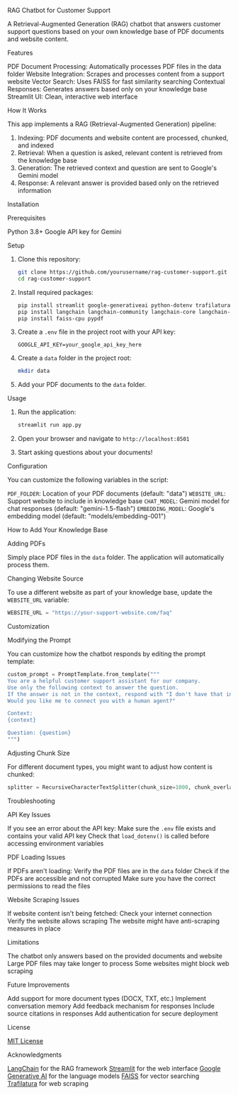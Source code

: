  RAG Chatbot for Customer Support

A Retrieval-Augmented Generation (RAG) chatbot that answers customer support questions based on your own knowledge base of PDF documents and website content.


 Features

PDF Document Processing: Automatically processes PDF files in the data folder
Website Integration: Scrapes and processes content from a support website
Vector Search: Uses FAISS for fast similarity searching
Contextual Responses: Generates answers based only on your knowledge base
Streamlit UI: Clean, interactive web interface

 How It Works

This app implements a RAG (Retrieval-Augmented Generation) pipeline:

1. Indexing: PDF documents and website content are processed, chunked, and indexed
2. Retrieval: When a question is asked, relevant content is retrieved from the knowledge base
3. Generation: The retrieved context and question are sent to Google's Gemini model
4. Response: A relevant answer is provided based only on the retrieved information

 Installation

 Prerequisites

Python 3.8+
Google API key for Gemini

 Setup

1. Clone this repository:
   ```bash
   git clone https://github.com/yourusername/rag-customer-support.git
   cd rag-customer-support
   ```

2. Install required packages:
   ```bash
   pip install streamlit google-generativeai python-dotenv trafilatura
   pip install langchain langchain-community langchain-core langchain-text-splitters langchain-google-genai
   pip install faiss-cpu pypdf
   ```

3. Create a `.env` file in the project root with your API key:
   ```
   GOOGLE_API_KEY=your_google_api_key_here
   ```

4. Create a `data` folder in the project root:
   ```bash
   mkdir data
   ```

5. Add your PDF documents to the `data` folder.

 Usage

1. Run the application:
   ```bash
   streamlit run app.py
   ```

2. Open your browser and navigate to `http://localhost:8501`

3. Start asking questions about your documents!

 Configuration

You can customize the following variables in the script:

`PDF_FOLDER`: Location of your PDF documents (default: "data")
`WEBSITE_URL`: Support website to include in knowledge base
`CHAT_MODEL`: Gemini model for chat responses (default: "gemini-1.5-flash")
`EMBEDDING_MODEL`: Google's embedding model (default: "models/embedding-001")

 How to Add Your Knowledge Base

 Adding PDFs

Simply place PDF files in the `data` folder. The application will automatically process them.

 Changing Website Source

To use a different website as part of your knowledge base, update the `WEBSITE_URL` variable:

```python
WEBSITE_URL = "https://your-support-website.com/faq"
```

 Customization

 Modifying the Prompt

You can customize how the chatbot responds by editing the prompt template:

```python
custom_prompt = PromptTemplate.from_template("""
You are a helpful customer support assistant for our company.
Use only the following context to answer the question.
If the answer is not in the context, respond with "I don't have that information.
Would you like me to connect you with a human agent?"

Context:
{context}

Question: {question}
""")
```

 Adjusting Chunk Size

For different document types, you might want to adjust how content is chunked:

```python
splitter = RecursiveCharacterTextSplitter(chunk_size=1000, chunk_overlap=200)
```

 Troubleshooting

 API Key Issues

If you see an error about the API key:
Make sure the `.env` file exists and contains your valid API key
Check that `load_dotenv()` is called before accessing environment variables

 PDF Loading Issues

If PDFs aren't loading:
Verify the PDF files are in the `data` folder
Check if the PDFs are accessible and not corrupted
Make sure you have the correct permissions to read the files

 Website Scraping Issues

If website content isn't being fetched:
Check your internet connection
Verify the website allows scraping
The website might have anti-scraping measures in place

 Limitations

The chatbot only answers based on the provided documents and website
Large PDF files may take longer to process
Some websites might block web scraping

 Future Improvements

Add support for more document types (DOCX, TXT, etc.)
Implement conversation memory
Add feedback mechanism for responses
Include source citations in responses
Add authentication for secure deployment

 License

[MIT License](LICENSE)

 Acknowledgments

[LangChain](https://github.com/hwchase17/langchain) for the RAG framework
[Streamlit](https://streamlit.io/) for the web interface
[Google Generative AI](https://ai.google.dev/) for the language models
[FAISS](https://github.com/facebookresearch/faiss) for vector searching
[Trafilatura](https://github.com/adbar/trafilatura) for web scraping
